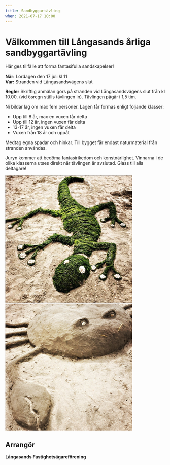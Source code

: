```yaml
---
title: Sandbyggartävling
when: 2021-07-17 10:00
---
```


# Välkommen till Långasands årliga sandbyggartävling

Här ges tillfälle att forma fantasifulla sandskapelser!

**När:** Lördagen den 17 juli kl 11<br>
**Var:** Stranden vid Långasandsvägens slut

**Regler**
Skriftlig anmälan görs på stranden vid Långasandsvägens
slut från kl 10.00. (vid ösregn ställs tävlingen in). Tävlingen
pågår i 1,5 tim.

Ni bildar lag om max fem personer. Lagen får formas enligt
följande klasser:
- Upp till 8 år, max en vuxen får delta
- Upp till 12 år, ingen vuxen får delta
- 13-17 år, ingen vuxen får delta
- Vuxen från 18 år och uppåt

Medtag egna spadar och hinkar. Till bygget får endast
naturmaterial från stranden användas.

Juryn kommer att bedöma fantasirikedom och
konstnärlighet. Vinnarna i de olika klasserna utses direkt
när tävlingen är avslutad. Glass till alla deltagare!

<div class="center my-2">
    <img class="px-1 pt-1" width="400" src="/assets/images/sandodla.jpg" />
    <img class="px-1 pt-1" width="400" src="/assets/images/sandkrabba.jpg" />
</div>

## Arrangör
**Långasands Fastighetsägareförening**
